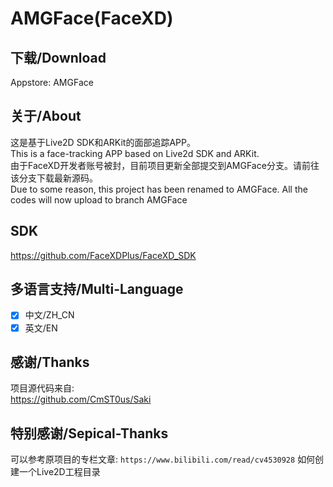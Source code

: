 # AMGFace(FaceXD)

## 下载/Download
Appstore: AMGFace

## 关于/About
这是基于Live2D SDK和ARKit的面部追踪APP。  
This is a face-tracking APP based on Live2d SDK and ARKit.  
由于FaceXD开发者账号被封，目前项目更新全部提交到AMGFace分支。请前往该分支下载最新源码。  
Due to some reason, this project has been renamed to AMGFace. All the codes will now upload to branch AMGFace  

## SDK
https://github.com/FaceXDPlus/FaceXD_SDK

## 多语言支持/Multi-Language
- [x] 中文/ZH_CN
- [x] 英文/EN

## 感谢/Thanks
项目源代码来自:  
https://github.com/CmST0us/Saki

## 特别感谢/Sepical-Thanks

可以参考原项目的专栏文章:
`https://www.bilibili.com/read/cv4530928`
如何创建一个Live2D工程目录
